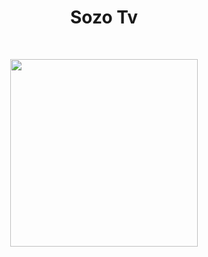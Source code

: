 <h1 align="center">Sozo Tv</h1>

<br />
<p align="center">
  <img src="https://github.com/user-attachments/assets/bffeadbe-77a8-4b2a-8f57-9cadfd11eaab" height="300px" />
</p>
